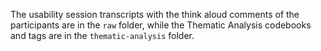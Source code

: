 The usability session transcripts with the think aloud comments of the participants are in the `raw` folder, while the
Thematic Analysis codebooks and tags are in the `thematic-analysis` folder.

